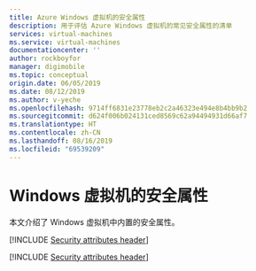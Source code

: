 ```yaml
---
title: Azure Windows 虚拟机的安全属性
description: 用于评估 Azure Windows 虚拟机的常见安全属性的清单
services: virtual-machines
ms.service: virtual-machines
documentationcenter: ''
author: rockboyfor
manager: digimobile
ms.topic: conceptual
origin.date: 06/05/2019
ms.date: 08/12/2019
ms.author: v-yeche
ms.openlocfilehash: 9714ff6831e23778eb2c2a46323e494e8b4bb9b2
ms.sourcegitcommit: d624f006b024131ced8569c62a94494931d66af7
ms.translationtype: HT
ms.contentlocale: zh-CN
ms.lasthandoff: 08/16/2019
ms.locfileid: "69539209"
---
```

# <a name="security-attributes-for-windows-virtual-machines"></a>Windows 虚拟机的安全属性

本文介绍了 Windows 虚拟机中内置的安全属性。

[!INCLUDE [Security attributes header](../../../includes/security-attributes-header.md)]

[!INCLUDE [Security attributes header](../../../includes/vm-vmss-security-attributes.md)]